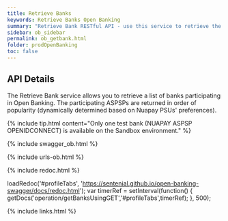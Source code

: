 ```yaml
---
title: Retrieve Banks
keywords: Retrieve Banks Open Banking 
summary: "Retrieve Bank RESTful API - use this service to retrieve the list of participating banks"
sidebar: ob_sidebar
permalink: ob_getbank.html
folder: prodOpenBanking
toc: false
---
```


## API Details

The Retrieve Bank service allows you to retrieve a list of banks participating in Open Banking.
The participating ASPSPs are returned in order of popularity (dynamically determined based on Nuapay PSUs' preferences).

{% include tip.html content="Only one test bank (NUAPAY ASPSP OPENIDCONNECT) is available on the Sandbox environment." %}


{% include swagger_ob.html %}


{% include urls-ob.html %}

<ul id="profileTabs" class="nav nav-tabs">
    
   
</ul>
 
 {% include redoc.html %}

loadRedoc('#profileTabs', 'https://sentenial.github.io/open-banking-swagger/docs/redoc.html');
var timerRef = setInterval(function() { getDocs('operation/getBanksUsingGET','#profileTabs',timerRef); }, 500);


</script>


<div id="mydiv"></div>


</div>



</div>


{% include links.html %}
